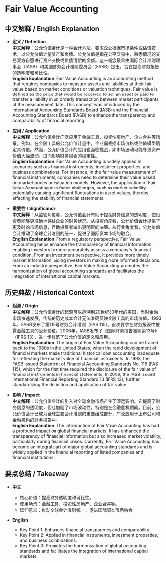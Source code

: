 # Fair Value Accounting

## 中文解释 / English Explanation

* **定义 / Definition**  
  **中文解释**：公允价值会计是一种会计方法，要求企业根据市场条件或估值技术，以公允价值计量资产和负债。公允价值是指在公平交易中，熟悉情况的交易双方自愿进行资产交换或负债清偿的金额。这一概念最早由国际会计准则理事会（IASB）和美国财务会计准则委员会（FASB）提出，旨在提高财务报告的透明度和可比性。  
  **English Explanation**: Fair Value Accounting is an accounting method that requires companies to measure assets and liabilities at their fair value based on market conditions or valuation techniques. Fair value is defined as the price that would be received to sell an asset or paid to transfer a liability in an orderly transaction between market participants at the measurement date. This concept was introduced by the International Accounting Standards Board (IASB) and the Financial Accounting Standards Board (FASB) to enhance the transparency and comparability of financial reporting.

* **应用 / Application**  
  **中文解释**：公允价值会计广泛应用于金融工具、投资性房地产、企业合并等场景。例如，在金融工具的公允价值计量中，企业需根据市场价格或估值模型确定其价值。然而，公允价值会计的应用也面临挑战，如市场波动可能导致资产价值大幅波动，进而影响财务报表的稳定性。  
  **English Explanation**: Fair Value Accounting is widely applied in scenarios such as financial instruments, investment properties, and business combinations. For instance, in the fair value measurement of financial instruments, companies need to determine their value based on market prices or valuation models. However, the application of Fair Value Accounting also faces challenges, such as market volatility potentially causing significant fluctuations in asset values, thereby affecting the stability of financial statements.

* **重要性 / Significance**  
  **中文解释**：从监管角度看，公允价值会计有助于提高财务信息的透明度，使投资者能够更准确地评估企业的财务状况。从投资角度看，公允价值会计提供了更及时的市场信息，帮助投资者做出更明智的决策。从行业角度看，公允价值会计推动了全球会计准则的统一，促进了国际资本市场的融合。  
  **English Explanation**: From a regulatory perspective, Fair Value Accounting helps enhance the transparency of financial information, enabling investors to more accurately assess a company's financial condition. From an investment perspective, it provides more timely market information, aiding investors in making more informed decisions. From an industry perspective, Fair Value Accounting promotes the harmonization of global accounting standards and facilitates the integration of international capital markets.

## 历史典故 / Historical Context

* **起源 / Origin**  
  **中文解释**：公允价值会计的起源可以追溯到20世纪80年代的美国，当时金融市场快速发展，传统的历史成本会计无法准确反映金融工具的市场价值。1993年，FASB发布了第115号财务会计准则（FAS 115），首次要求在财务报表中披露金融工具的公允价值。2006年，IASB发布了《国际财务报告准则第13号》（IFRS 13），进一步规范了公允价值的定义和应用。  
  **English Explanation**: The origin of Fair Value Accounting can be traced back to the 1980s in the United States, when the rapid development of financial markets made traditional historical cost accounting inadequate for reflecting the market value of financial instruments. In 1993, the FASB issued Statement of Financial Accounting Standards No. 115 (FAS 115), which for the first time required the disclosure of the fair value of financial instruments in financial statements. In 2006, the IASB issued International Financial Reporting Standard 13 (IFRS 13), further standardizing the definition and application of fair value.

* **影响 / Impact**  
  **中文解释**：公允价值会计的引入对全球金融市场产生了深远影响。它提高了财务信息的透明度，但也加剧了市场波动性，特别是在金融危机期间。目前，公允价值会计已成为全球主要会计准则的重要组成部分，广泛应用于上市公司和金融机构的财务报告中。  
  **English Explanation**: The introduction of Fair Value Accounting has had a profound impact on global financial markets. It has enhanced the transparency of financial information but also increased market volatility, particularly during financial crises. Currently, Fair Value Accounting has become an integral part of major global accounting standards and is widely applied in the financial reporting of listed companies and financial institutions.

## 要点总结 / Takeaway

* **中文**  
  - 核心价值：提高财务透明度和可比性。  
  - 使用场景：金融工具、投资性房地产、企业合并等。  
  - 延伸意义：推动全球会计准则统一，促进国际资本市场融合。

* **English**  
  - Key Point 1: Enhances financial transparency and comparability.  
  - Key Point 2: Applied in financial instruments, investment properties, and business combinations.  
  - Key Point 3: Promotes the harmonization of global accounting standards and facilitates the integration of international capital markets.